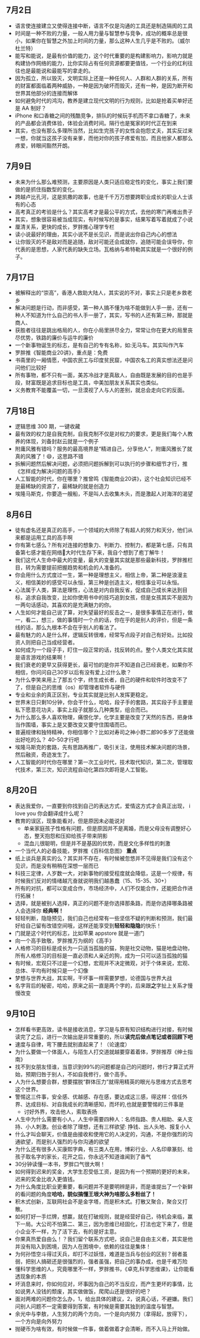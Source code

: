 ## 7月2日
* 语言使连接建立又使得连接中断，语言不仅是沟通的工具还是制造隔阂的工具
* 时间是一种不败的力量，一般人用力量与智慧参与竞争，成功的概率总是很小，如果你在智慧之外加上时间的力量，那么这种人生几乎是不败的。（威尔杜兰特）
* 能写和能说，是最有价值的能力，这个时代重要的是构建影响力，影响力就是构建协作网络的能力，比你实际占有任何资源都要更值钱，一个行业的红利往往也是最能说和最能写的拿走的。
* 因为孤立，所以毁灭，文明实际上还是一种任何人、人群和人群的关系，所有的财富都面临着两种威胁，一种是因为破坏而毁灭，还有一种，是因为断开和世界其他部分的连接而解体
* 如何避免时代的鸿沟，教养是建立现代文明的行为规则，比如是抢着买单好还是 AA 制好？
* iPhone 和口香糖之间的残酷竞争，排队的时候玩手机而不拿口香糖了，未来的产品都会消费体验，体验会消费时间。隔行也是冤家的时代正在到来
* 其实，也没有那么多理所当然，比如生完孩子的女性会抱怨丈夫，其实反过来一想，你就当这孩子没有亲爹，而他对你的孩子疼爱有加，而且他家人都那么疼爱，转眼间豁然开朗。



## 7月9日
* 未来为什么那么难预测，主要原因是人类只适应稳定性的变化，事实上我们要做的是抓住指数型的变化。
* 跨越卢比孔河，这是凯撒的故事，也是千千万万想要跨职业成长的职业人士该有的心态
* 高考真正的考验是什么？其实高考才是最公平的方式，去他的寒门再难出贵子
* 其实，想象很容易被当成现实，有时候写的是事实，结果写着写着就成了小说
* 厘清关系，更快的成长，罗胖推心理学专栏
* 读小说最好的理由，其实小说不是长见识，而是说出你自己内心的想法
* 让你毁灭的不是敌对而是追随，敌对可能还会成就你，追随可能会误导你，你代表的是思想，人家代表的缺失立场。瓦格纳与希特勒其实就是一个很好的例子。

## 7月17日 
* 被解释出的“崇高”，香港人救助大陆人，其实说的不对，事实上只是老乡救老乡
* 解决问题是行动，而非感受，第一种人搞不懂为啥不能做到人手一册，还有一种人不知道为什么自己的书人手一册了，其实，写书的人还有第三种，那就是商人、
* 获胜者往往是跳出格局的人，你在小局里拼尽全力，常常让你在更大的局里丧尽优势，铁路的廉价与运牛的廉价
* 一个新事物诞生的标志，是有自己的专有名称，如:无马车。其实叫作汽车
* 罗胖推《智能商业20讲》，重点是：免费
* 书斋里的一厢情愿，中国农民工与印度贫民窟，中国农名工的真实想法还是问问他们比较好
* 所有事物，都不只有一面，美苏冷战才是真敌人，自由既是发展的目的也是手段，财富既是追求目标也是工具，中美加朋友关系其实也类似。
* 义务教育不能覆盖一切，一旦漠视了人与人的差别，就总会走向它的反面。

## 7月18日
* 逻辑思维 300 期，一键收藏
* 最有效的权力是自我克制，自我克制不仅是对权力的要求，更是我们每个人教养的体现，刘备封赵云就是一个例子
* 附庸风雅有错吗？服务的最高境界是“精进自己，分享他人”，附庸风雅长了就真的风雅了！😄，这思路不错
* 拆解问题然后解决问题，必须把问题拆解到可以执行的步骤和细节才行，推《怎样成为解决问题的高手》
* 人工智能的时代，你在哪里？推曾鸣《智能商业20讲》，这个社会知识已经不是最稀缺的资源了，最稀缺的就是创造力
* 埃隆马斯克，你要造一艘船，不是叫人去收集木头，而是激起人对海洋的渴望

## 8月6日
* 徒有虚名还是真正的高手，一个领域的大师除了有超人的努力和天分，他们从来都是运用工具的高手啊
* 你有第七感么？所有对连接的想象力、判断力、控制力，都是第七感，只有具备第七感才能在网络🔗大时代生存下来，我自个想到了庖丁解牛！
* 我们这代人生命中最大的变量，最大的变量其实就是那些最新科技，罗胖推栏目，转为需要提前把握趋势和机会的人准备的。
* 你会用什么方式度过一生，第一种是理想主义，相信上帝，第二种是浪漫主义，相信美妙的感受可以永恒，第三种是创造主义，相信事业可以永恒。
* 心法属于人类，算法是理性，心法是对内自我反省，促成自己成长来达到目标，追求自我改变，比如你使用书中的技巧追到女孩，但是女孩其实不是因为一两句话感动，其喜欢的是充满魅力的你。
* 人生如何才能自己说了算，对失望最好的反击之一，是很多事情正在进行，做一，看二，想三，做的事情时一个点的话，你在乎的是别人的评价，但是一条线的话，那么九根本不会在乎别人的看法了。
* 最有魅力的人是什么样，逻辑反转很难，经常写点段子对自己有好处。比如投资人则把自己当成经营者。
* 如何成为一个段子手，盯住一段正常的话，找反转的点。整个人类文化其实就是语言游戏的结果啊！
* 我们衰老的更早又获得更长，最可怕的是你并不知道自己已经衰老，如果你不相信，你问问自己30岁以后有没有爱上过什么歌？
* 为什么李笑来用上了那五个字，终生成长者，自己的硬件和软件时改变不了了，但是自己的思维（os）却管理者软件与硬件
* 专业和业余的真正区别，专业其实就是比别人发挥更稳定。
* 世界末日只剩10分钟，你会干什么，哈哈，段子手的套路，其实段子手主要是私下愿意花功夫，事实上段子就那么几种类型，组合而已。
* 为什么那么多人喜欢物理，痛恨化学，化学主要是改变了天然的东西，把身体当作围墙，事实上是又要改变又要守住围墙而已。
* 普遍规律和独特精神，你相信哪个？比如对寿司之神小野二郎90多岁了还能做出好吃的么？ 40-50才行吧
* 埃隆马斯克的套路，先有思路再推广，吸引关注，使用技术解决问题的场景，然后融资，奇迹发生了。
* 人工智能的时代你在哪里？第一次工业时代，技术取代知识，第二次，管理取代技术，第三次，知识流程自动化第四次即将是人工智能。


## 8月20日
* 表达我爱你，一直要到你找到自己的表达方式，爱情这方式才会真正出现， i love you 你会翻译成什么呢？
* 教育的误区，现象能看对，但是原因未必能说对
  + 单亲家庭孩子性格有问题，但是原因并不是离婚，而是父母没有调整好心态，整天抱怨和压抑给孩子带来阴影
  + 混血儿很聪明，但是并不是基因的优势，而是文化多样性的刺激
* 一个当代人的必备技能，罗胖推《百科信息图》 **重点**
* 纸上谈兵是真实的么？其实并不存在，有时候被忽悠并不见得是我们没有这个见识，而是没有稍稍在深想一层而已
* 科技三定律，人岁数一大，对新事物的接受程度就会降低，这是一个规律，有时候我们反对的情绪越亢奋就说明我们越愚蠢（15、15-35、30+）
* 所有的对抗，都可以变成合作，市场经济中，人们不仅能合作，还能把合作进行拓展！
* 选择，就是被别人选择，真正的问题不是你选择那条路，而是你选择哪条路被人会选择你 **经典啊！**
* 轻轻判断，隐隐预见，我们自己也经常有一些坚信不疑的判断和预测，我们最好给自己留有改错空间哦，这样还能享受到**轻轻和隐隐**的快乐！
* 门就是这个时代的标志，比如苹果 appstore 就是一道门
* 向一个高手致敬，罗胖推万为纲的《高手》
* 人格修习的目标是成长为一只适当孤独的猫，狗是社交动物，猫是地盘动物，所有人格修习的目标是一直必须和人亲近的狗，成为一只可以适当孤独的猫
* 有时候，宏观只不过是一个幻想，宏观并不决定微观，对于个体来说，宏观、总体、平均有时候只是一个幻像
* 梦想与世界大战，其实啊，干坏事一样需要梦想，论德国与世界大战
* 名字背后的秘密，哈哈，原来之前一直是两个字的，后来跟**之**字扯上关系才慢慢改变


## 9月10日
* 怎样看书更高效，读书是接收消息，学习是与原有知识结构进行对接，有时候读完了之后，进行一次输出是非常重要的，所以**读完后做点笔记或者回顾下吧**
* 速度与自律，弯下腰去就别直起来了！（论速度）
* 为什么要做一个体面人，与陌生人打交道就越要穿着着体，罗胖推荐《绅士指南》
* 找不到女朋友怪谁，当意识到99%的问题都是自己的问题时，修行才算正式开始，预期归咎于别人，不如自我修行，做个高手。
* 人为什么想要合群，想要摆脱“群体压力”就得用精英的眼光与思维方式去思考这个世界。
* 警惕这三件事，安全感、优越感、存在感，要达成这三感，得这样：信任外界、达成目标、对自我成长的清晰感知，而坏的,也就是要警惕的三件事是
  + 讨好外界，攻击他人，索取表扬
* 人生中为什么需要有小人，人生中需要四种人：名师指路、贵人相助、亲人支持、小人刺激。创业者除了理想，还有三样欲望: 挣钱、出人头地、报复小人
* 什么才叫会聊天，价值是由接收和使用它的人决定的，沟通，不是你强烈的沟通欲望，而是别人强烈的与你沟通的欲望
* 为什么还有很多人买康熙字典，有三类人在用，博彩行业、人名印章篆刻、给孩子取名字的家长，花开之后，你永远不知道谁闻到了香气
* 30分钟读懂一本书，罗胖口气很大啊！
* 如何得到迟来的奖金，大学生忍受低工资，是因为有一个预期的更好的未来，迟来的奖金比收入更值钱。
* 为什么角度比职业更重要，看问题并不是要明辨是非，而是谁提出了一个新鲜的看问题的角度**哈哈，貌似搞懂王垠大神为啥那么多粉丝了！**
* 积木式创新，互联网社会不是金字塔，而是积木式。打散又聚合，聚合又打散。
* 如何打好一手烂牌，想赢，就在打破规则，就是经营好自己，待机会来临，赢下一局。大公司不怕第二、第三，因为思维已经固化，打法也定下来了，但是小企业不一样，为了活下去，有的是好主意。
* 你果真热爱自由么！？我们留个联系方式吧，说自己是自由主义者，其实是他并没有陷入到困境，因为人在困境中，依赖的往往是集体！
* 为何孙悟空斗得过天兵，却打不过妖怪，难道是当兵与创业的区别？弱者虽弱，把别人搞砸还是很强烈的，强者虽强，把自己的事办成，也是千难万险
* 懂科学思维的人，究竟哪里不一样，罗胖推书，《卓克,科学思维课》，让你能看透现象的本质
* 坏消息来时，你如何应对，坏事因为自己的不当反应，而产生更坏的事情，比如说男人没钱的颓废，其实做做饭，爬爬山还是很好的吧？
* 面对两难的问题你怎么办，1，给出具体的建议，2，说真心话，不避嫌。我们问别人问题不一定需要得到答案，有时候是需要其独到的温度与智慧。
* 余光中与李敖，人生努力的两个方向，一个是向内努力（拿得起，放得下），一个方向是向外努力
* 抛硬币为啥有效，有时候做一件事，做着做着才会清晰，而不入马上开始做。


